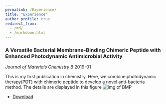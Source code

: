 ```yaml
---
permalink: /Experience/
title: "Experience"
author_profile: true
redirect_from: 
  - /md/
  - /markdown.html
---
```


###  A Versatile Bacterial Membrane-Binding Chimeric Peptide with Enhanced Photodynamic Antimicrobial Activity

*Journal of Materials Chemistry B*      2019-01    

This is my first publication in chemistry. Here, we combine photodynamic therapy(PDT) with chimeric peptide to develop a novel anti-bacteria method.
The details are displayed in this figure
![img of BMP](http://qiuyoungwang.github.io/images/img_BMP_paper.jpg)

* [Download](http://qiuyoungwang.github.io/files/BMP_paper.pdf)

